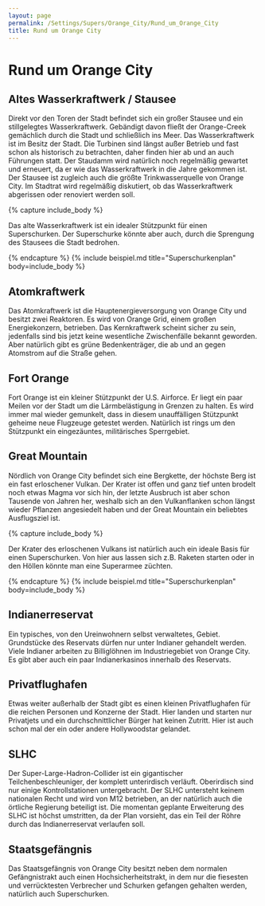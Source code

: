 ```yaml
---
layout: page
permalink: /Settings/Supers/Orange_City/Rund_um_Orange_City
title: Rund um Orange City
---
```


# Rund um Orange City

## Altes Wasserkraftwerk / Stausee

Direkt vor den Toren der Stadt befindet sich ein großer Stausee und ein stillgelegtes Wasserkraftwerk. Gebändigt davon fließt der Orange-Creek gemächlich durch die Stadt und schließlich ins Meer. Das Wasserkraftwerk ist im Besitz der Stadt. Die Turbinen sind längst außer Betrieb und fast schon als historisch zu betrachten, daher finden hier ab und an auch Führungen statt. Der Staudamm wird natürlich noch regelmäßig gewartet und erneuert, da er wie das Wasserkraftwerk in die Jahre gekommen ist. Der Stausee ist zugleich auch die größte Trinkwasserquelle von Orange City. Im Stadtrat wird regelmäßig diskutiert, ob das Wasserkraftwerk abgerissen oder renoviert werden soll.

{% capture include_body %}

Das alte Wasserkraftwerk ist ein idealer Stützpunkt für einen Superschurken. Der Superschurke könnte aber auch, durch die Sprengung des Stausees die Stadt bedrohen.

{% endcapture %}
{% include beispiel.md title="Superschurkenplan" body=include_body %}

## Atomkraftwerk

Das Atomkraftwerk ist die Hauptenergieversorgung von Orange City und besitzt zwei Reaktoren. Es wird von Orange Grid, einem großen Energiekonzern, betrieben. Das Kernkraftwerk scheint sicher zu sein, jedenfalls sind bis jetzt keine wesentliche Zwischenfälle bekannt geworden. Aber natürlich gibt es grüne Bedenkenträger, die ab und an gegen Atomstrom auf die Straße gehen.

## Fort Orange

Fort Orange ist ein kleiner Stützpunkt der U.S. Airforce. Er liegt ein paar Meilen vor der Stadt um die Lärmbelästigung in Grenzen zu halten. Es wird immer mal wieder gemunkelt, dass in diesem unauffälligen Stützpunkt geheime neue Flugzeuge getestet werden. Natürlich ist rings um den Stützpunkt ein eingezäuntes, militärisches Sperrgebiet.

## Great Mountain

Nördlich von Orange City befindet sich eine Bergkette, der höchste Berg ist ein fast erloschener Vulkan. Der Krater ist offen und ganz tief unten brodelt noch etwas Magma vor sich hin, der letzte Ausbruch ist aber schon Tausende von Jahren her, weshalb sich an den Vulkanflanken schon längst wieder Pflanzen angesiedelt haben und der Great Mountain ein beliebtes Ausflugsziel ist.

{% capture include_body %}

Der Krater des erloschenen Vulkans ist natürlich auch ein ideale Basis für einen Superschurken. Von hier aus lassen sich z.B. Raketen starten oder in den Höllen könnte man eine Superarmee züchten.

{% endcapture %}
{% include beispiel.md title="Superschurkenplan" body=include_body %}

## Indianerreservat

Ein typisches, von den Ureinwohnern selbst verwaltetes, Gebiet. Grundstücke des Reservats dürfen nur unter Indianer gehandelt werden. Viele Indianer arbeiten zu Billiglöhnen im Industriegebiet von Orange City. Es gibt aber auch ein paar Indianerkasinos innerhalb des Reservats.

## Privatflughafen

Etwas weiter außerhalb der Stadt gibt es einen kleinen Privatflughafen für die reichen Personen und Konzerne der Stadt. Hier landen und starten nur Privatjets und ein durchschnittlicher Bürger hat keinen Zutritt. Hier ist auch schon mal der ein oder andere Hollywoodstar gelandet.

## SLHC

Der Super-Large-Hadron-Collider ist ein gigantischer Teilchenbeschleuniger, der komplett unterirdisch verläuft. Oberirdisch sind nur einige Kontrollstationen untergebracht. Der SLHC untersteht keinem nationalen Recht und wird von M12 betrieben, an der natürlich auch die örtliche Regierung beteiligt ist. Die momentan geplante Erweiterung des SLHC ist höchst umstritten, da der Plan vorsieht, das ein Teil der Röhre durch das Indianerreservat verlaufen soll.

## Staatsgefängnis

Das Staatsgefängnis von Orange City besitzt neben dem normalen Gefängnistrakt auch einen Hochsicherheitstrakt, in dem nur die fiesesten und verrücktesten Verbrecher und Schurken gefangen gehalten werden, natürlich auch Superschurken.
